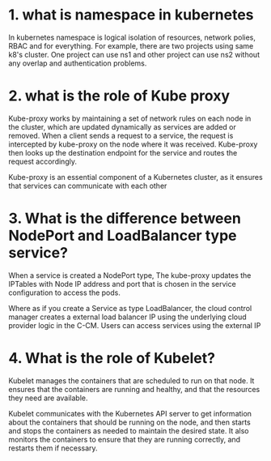# 1. what is namespace in kubernetes

In kubernetes namespace is logical isolation of resources, network polies, RBAC and for everything. For example, there are two projects using same k8's cluster. One project can use ns1 and other project can use ns2 without any overlap and authentication problems.

# 2. what is the role of Kube proxy

Kube-proxy works by maintaining a set of network rules on each node in the cluster, which are updated dynamically as services are added or removed. When a client sends a request to a service, the request is intercepted by kube-proxy on the node where it was received. Kube-proxy then looks up the destination endpoint for the service and routes the request accordingly.

Kube-proxy is an essential component of a Kubernetes cluster, as it ensures that services can communicate with each other

# 3. What is the difference between NodePort and LoadBalancer type service?

When a service is created a NodePort type, The kube-proxy updates the IPTables with Node IP address and port that is chosen in the service configuration to access the pods.

Where as if you create a Service as type LoadBalancer, the cloud control manager creates a external load balancer IP using the underlying cloud provider logic in the C-CM. Users can access services using the external IP

# 4. What is the role of Kubelet?

Kubelet manages the containers that are scheduled to run on that node. It ensures that the containers are running and healthy, and that the resources they need are available.

Kubelet communicates with the Kubernetes API server to get information about the containers that should be running on the node, and then starts and stops the containers as needed to maintain the desired state. It also monitors the containers to ensure that they are running correctly, and restarts them if necessary.
